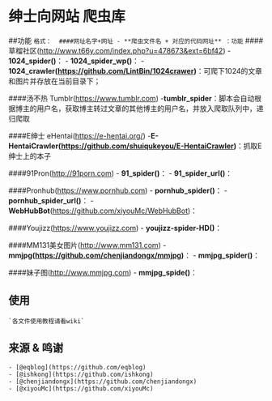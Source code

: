 # 绅士向网站 爬虫库

##功能
`
格式： 
####网址名字+网址
	- **爬虫文件名 + 对应的代码网址** ：功能
`
####草榴社区(http://www.t66y.com/index.php?u=478673&ext=6bf42)
	- **1024_spider()**：
	- **1024_spider_wp()**：
	- **1024_crawler(https://github.com/LintBin/1024crawer)**：可爬下1024的文章和图片并存放在当前目录下；
	
####汤不热 Tumblr(https://www.tumblr.com)
	-**tumblr_spider**：脚本会自动根据博主的用户名，获取博主转过文章的其他博主的用户名，并放入爬取队列中，递归爬取
	
####E绅士 eHentai(https://e-hentai.org/)
		-**E-HentaiCrawler(https://github.com/shuiqukeyou/E-HentaiCrawler)**：抓取E绅士上的本子

####91Pron(http://91porn.com)
	- **91_spider()**：
	- **91_spider_url()**：
		
####Pronhub(https://www.pornhub.com)
	- **pornhub_spider()**：
	- **pornhub_spider_url()**：
	- **WebHubBot**(https://github.com/xiyouMc/WebHubBot)：

####Youjizz(https://www.youjizz.com)
	- **youjizz-spider-HD()**：
		
####MM131美女图片(http://www.mm131.com)
	- **mmjpg(https://github.com/chenjiandongx/mmjpg)**：
	- **mmjpg_spider()**：
	
		
####妹子图(http://www.mmjpg.com)
	- **mmjpg_spide()**：
		
## 使用
	`各文件使用教程请看wiki`
	
## 来源 & 鸣谢
	- [@eqblog](https://github.com/eqblog)
	- [@ishkong](https://github.com/ishkong)
	- [@chenjiandongx](https://github.com/chenjiandongx)
	- [@xiyouMc](https://github.com/xiyouMc)